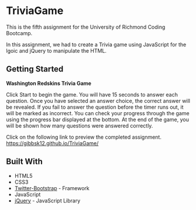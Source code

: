 # TriviaGame
This is the fifth assignment for the University of Richmond Coding Bootcamp.

In this assignment, we had to create a Trivia game using JavaScript for the lgoic and jQuery to manipulate the HTML.

## Getting Started
**Washington Redskins Trivia Game**

Click Start to begin the game. You will have 15 seconds to answer each question. Once you have selected an answer choice, the correct answer will be revealed. If you fail to answer the question before the timer runs out, it will be marked as incorrect. You can check your progress through the game using the progress bar displayed at the bottom. At the end of the game, you will be shown how many questions were answered correctly. 

Click on the following link to preview the completed assignment.
https://gibbsk12.github.io/TriviaGame/

## Built With

* HTML5
* CSS3
* [Twitter-Bootstrap](http://getbootstrap.com/) - Framework
* JavaScript 
* [jQuery](https://api.jquery.com/) - JavaScript Library